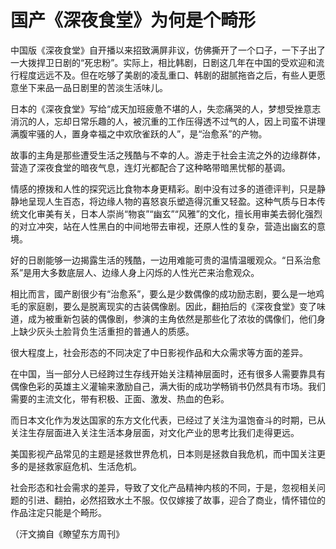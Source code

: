 # 国产《深夜食堂》为何是个畸形

中国版《深夜食堂》自开播以来招致满屏非议，仿佛撕开了一个口子，一下子出了一大拨捍卫日剧的“死忠粉”。实际上，相比韩剧，日剧这几年在中国的受欢迎和流行程度远远不及。但在吃够了美剧的凌乱重口、韩剧的甜腻拖沓之后，有些人更愿意坐下来品一品日剧里的苦淡生活味儿。 

日本的《深夜食堂》写给“成天加班疲惫不堪的人，失恋痛哭的人，梦想受挫意志消沉的人，忘却日常乐趣的人，被沉重的工作压得透不过气的人，因上司蛮不讲理满腹牢骚的人，置身幸福之中欢欣雀跃的人”，是“治愈系”的产物。 

故事的主角是那些遭受生活之残酷与不幸的人。游走于社会主流之外的边缘群体，营造了深夜食堂的暗夜气息，连灯光都配合了这种略带暗黑忧郁的基调。 

情感的撩拨和人性的探究远比食物本身更精彩。剧中没有过多的道德评判，只是静静地呈现人生百态，将边缘人物的喜怒哀乐塑造得沉重又轻盈。这种气质与日本传统文化审美有关，日本人崇尚“物哀”“幽玄”“风雅”的文化，擅长用审美去弱化强烈的对立冲突，站在人性黑白的中间地带去审视，还原人性的复杂，营造出幽玄的意境。 

好的日剧能够一边揭露生活的残酷，一边用难能可贵的温情温暖观众。“日系治愈系”是用大多数底层人、边缘人身上闪烁的人性光芒来治愈观众。 

相比而言，國产剧很少有“治愈系”，要么是少数偶像的成功励志剧，要么是一地鸡毛的家庭剧，要么是脱离现实的古装偶像剧。因此，翻拍后的《深夜食堂》变了味道，成为被重新包装的偶像剧，参演的主角依然是那些化了浓妆的偶像们，他们身上缺少灰头土脸背负生活重担的普通人的质感。 

很大程度上，社会形态的不同决定了中日影视作品和大众需求等方面的差异。 

在中国，当一部分人已经跨过生存线开始关注精神层面时，还有很多人需要靠具有偶像色彩的英雄主义灌输来激励自己，满大街的成功学畅销书仍然具有市场。我们需要的主流文化，带有积极、正面、激发、热血的色彩。 

而日本文化作为发达国家的东方文化代表，已经过了关注为温饱奋斗的时期，已从关注生存层面进入关注生活本身层面，对文化产业的思考比我们走得更远。 

美国影视产品常见的主题是拯救世界危机，日本则是拯救自我危机，而中国关注更多的是拯救家庭危机、生活危机。 

社会形态和社会需求的差异，导致了文化产品精神内核的不同，于是，忽视相关问题的引进、翻拍，必然招致水土不服。仅仅嫁接了故事，迎合了商业，情怀错位的作品注定只能是个畸形。 

（汗文摘自《瞭望东方周刊》